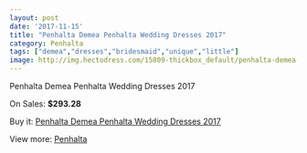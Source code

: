 ```yaml
---
layout: post
date: '2017-11-15'
title: "Penhalta Demea Penhalta Wedding Dresses 2017"
category: Penhalta
tags: ["demea","dresses","bridesmaid","unique","little"]
image: http://img.hectodress.com/15809-thickbox_default/penhalta-demea-penhalta-wedding-dresses-2013.jpg
---
```

Penhalta Demea Penhalta Wedding Dresses 2017

On Sales: **$293.28**
<a href="https://www.hectodress.com/penhalta/7725-penhalta-demea-penhalta-wedding-dresses-2013.html"><amp-img layout="responsive" width="600" height="600" src="//img.hectodress.com/15809-thickbox_default/penhalta-demea-penhalta-wedding-dresses-2013.jpg" alt="Penhalta Demea Penhalta Wedding Dresses 2017 0" /></a>
<a href="https://www.hectodress.com/penhalta/7725-penhalta-demea-penhalta-wedding-dresses-2013.html"><amp-img layout="responsive" width="600" height="600" src="//img.hectodress.com/15811-thickbox_default/penhalta-demea-penhalta-wedding-dresses-2013.jpg" alt="Penhalta Demea Penhalta Wedding Dresses 2017 1" /></a>
<a href="https://www.hectodress.com/penhalta/7725-penhalta-demea-penhalta-wedding-dresses-2013.html"><amp-img layout="responsive" width="600" height="600" src="//img.hectodress.com/15810-thickbox_default/penhalta-demea-penhalta-wedding-dresses-2013.jpg" alt="Penhalta Demea Penhalta Wedding Dresses 2017 2" /></a>

Buy it: [Penhalta Demea Penhalta Wedding Dresses 2017](https://www.hectodress.com/penhalta/7725-penhalta-demea-penhalta-wedding-dresses-2013.html "Penhalta Demea Penhalta Wedding Dresses 2017")

View more: [Penhalta](https://www.hectodress.com/135-penhalta "Penhalta")